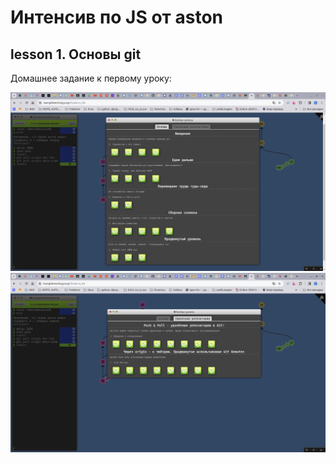 # Интенсив по JS от aston



## lesson 1. Основы git

Домашнее задание к первому уроку:

![Первый скриншот](https://github.com/kotbegemot1/JS-intensit-33_aston/blob/main/images/1big.png)
![Первый скриншот](https://github.com/kotbegemot1/JS-intensit-33_aston/blob/main/images/2big.png)


